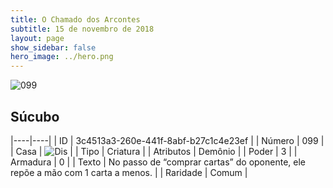 ```yaml
---
title: O Chamado dos Arcontes
subtitle: 15 de novembro de 2018
layout: page
show_sidebar: false
hero_image: ../hero.png
---
```


![099](https://cdn.keyforgegame.com/media/card_front/pt/341_099_C63GPXC7XM83_pt.png)

## Súcubo

|----|----|
| ID | 3c4513a3-260e-441f-8abf-b27c1c4e23ef |
| Número | 099 |
| Casa | ![Dis](https://archonarcana.com/images/thumb/e/e8/Dis.png/22px-Dis.png "Dis") |
| Tipo | Criatura |
| Atributos | Demônio |
| Poder | 3 |
| Armadura | 0 |
| Texto | No passo de “comprar cartas” do oponente, ele repõe a mão com 1  carta a menos. |
| Raridade | Comum |
